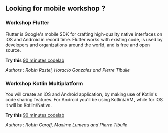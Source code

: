## Looking for mobile workshop ?

### Workshop Flutter

Flutter is Google's mobile SDK for crafting high-quality native interfaces on iOS and Android in record time. 
Flutter works with existing code, is used by developers and organizations around the world, and is free and open source.

**Try this** [90 minutes codelab](/workshop-flutter/#0)

*Authors : Robin Rastel, Horacio Gonzales and Pierre Tibulle*

### Workshop Kotlin Multiplatform

You will create an iOS and Android application, by making use of Kotlin's code sharing features.
For Android you'll be using Kotlin/JVM, while for iOS it will be Kotlin/Native.

**Try this** [90 minutes codelab](/workshop-kmp/#0)

*Authors : Robin Caroff, Maxime Lumeau and Pierre Tibulle*
